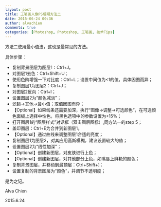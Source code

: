 ```yaml
---
layout: post
title: 工笔画人像PS后期方法二
date: 2015-06-24 00:36
author: alvachien
comments: true
categories: [Photoshop, Photoshop, 工笔画, 技术Tips]
---
```

方法二使用最小值法，这也是最常见的方法。

具体步骤：

- 复制背景图层为图层1：Ctrl+J。
- 对图层1去色：Ctrl+Shift+U；
- 使用色阶增强一下对比度：Ctrl+L；设置中间值为&lt;1的值，具体因图而异；
- 复制图层1为图层2：Ctrl+J；
- 对图层2反向：Ctrl+I；
- 设置图层2为“颜色减淡”；
- 滤镜-&gt;其他-&gt;最小值；取值因图而异；
- 【Optional】如果线条还需要加深，执行“图像-&gt;调整-&gt;可选颜色”，在可选颜色面板上选择中性色，将黑色选项中的参数设置为+15%；
- 打开图层1的“图层样式”对话框（双击图层图标）,同方法一的step 5；
- 盖印图层：Ctrl+E为合并到新图层1。
- 【Optional】通过曲线来调整图层1合适的亮度；
- 复制图层1为图层2，对其应用高斯模糊，建议设置较大的值；
- 设置图层2为“线性加深”；
- 【Optional】创建新图层，对皮肤进行上色；
- 【Optional】创建新图层，对其他部分上色，如嘴唇上鲜艳的颜色；
- 复制背景图层，并移动到最顶层：Ctrl+Shift+]；
- 设置复制的背景图层为“颜色”，并调节不透明度；

是为之记。

Alva Chien

2015.6.24
